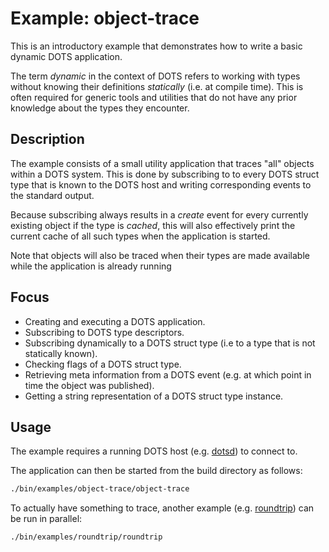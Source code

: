 # Example: object-trace

This is an introductory example that demonstrates how to write a basic dynamic DOTS application.

The term *dynamic* in the context of DOTS refers to working with types without knowing their definitions *statically* (i.e. at compile time). This is often required for generic tools and utilities that do not have any prior knowledge about the types they encounter.

## Description

The example consists of a small utility application that traces "all" objects within a DOTS system. This is done by subscribing to to every DOTS struct type that is known to the DOTS host and writing corresponding events to the standard output.

Because subscribing always results in a *create* event for every currently existing object if the type is *cached*, this will also effectively print the current cache of all such types when the application is started.

Note that objects will also be traced when their types are made available while the application is already running

## Focus

* Creating and executing a DOTS application.
* Subscribing to DOTS type descriptors.
* Subscribing dynamically to a DOTS struct type (i.e to a type that is not statically known).
* Checking flags of a DOTS struct type.
* Retrieving meta information from a DOTS event (e.g. at which point in time the object was published).
* Getting a string representation of a DOTS struct type instance.

## Usage

The example requires a running DOTS host (e.g. [dotsd](../../dotsd)) to connect to.

The application can then be started from the build directory as follows:

```sh
./bin/examples/object-trace/object-trace
```

To actually have something to trace, another example (e.g. [roundtrip](../roundtrip/)) can be run in parallel:

```sh
./bin/examples/roundtrip/roundtrip
```
